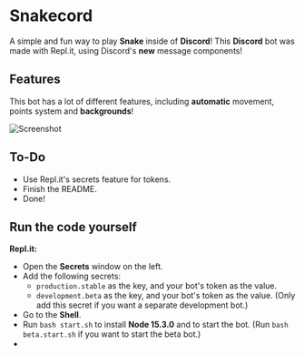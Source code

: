 # Snakecord
A simple and fun way to play **Snake** inside of **Discord**! This **Discord** bot was made with Repl.it, using Discord's **new** message components!

## Features
This bot has a lot of different features, including __automatic__ movement, points system and __backgrounds__!

![Screenshot](https://i.imgur.com/oshLfiW.png)
&nbsp;

## To-Do
- Use Repl.it's secrets feature for tokens.
- Finish the README.
- Done!

## Run the code yourself
**Repl.it:**
- Open the **Secrets** window on the left.
- Add the following secrets:
  - `production.stable` as the key, and your bot's token as the value.
  - `development.beta` as the key, and your bot's token as the value. (Only add this secret if you want a separate development bot.)
- Go to the **Shell**.
- Run `bash start.sh` to install __Node 15.3.0__ and to start the bot. (Run `bash beta.start.sh` if you want to start the beta bot.)
- 
